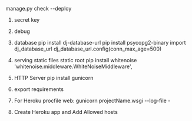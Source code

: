 manage.py check --deploy

1. secret key
2. debug
3. database
    pip install dj-database-url
    pip install psycopg2-binary
    import dj_database_url
    dj_database_url.config(conn_max_age=500)
4. serving static files
    static root
    pip install whitenoise
    'whitenoise.middleware.WhiteNoiseMiddleware',
5. HTTP Server
    pip install gunicorn
6. export requirements

7. For Heroku
    procfile
        web: gunicorn projectName.wsgi --log-file -
8. Create Heroku app and Add Allowed hosts